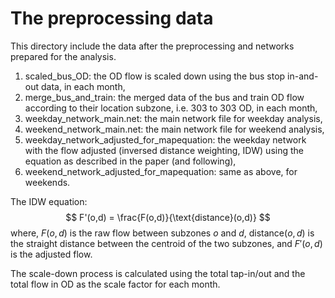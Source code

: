 # The preprocessing data

This directory include the data after the preprocessing and networks prepared for the analysis. 



1. scaled_bus_OD: the OD flow is scaled down using the bus stop in-and-out data, in each month, 
2. merge_bus_and_train: the merged data of the bus and train OD flow according to their location subzone, i.e. 303 to 303 OD, in each month, 
3. weekday_network_main.net: the main network file for weekday analysis, 
4. weekend_network_main.net: the main network file for weekend analysis, 
5. weekday_network_adjusted_for_mapequation: the weekday network with the flow adjusted (inversed distance weighting, IDW) using the equation as described in the paper (and following), 
6. weekend_network_adjusted_for_mapequation: same as above, for weekends. 



The IDW equation: 
$$
F'(o,d) = \frac{F(o,d)}{\text{distance}(o,d)}
$$
where, $F(o,d)$ is the raw flow between subzones $o$ and $d$, $\text{distance}(o,d)$ is the straight distance between the centroid of the two subzones, and $F'(o,d)$ is the adjusted flow. 



The scale-down process is calculated using the total tap-in/out and the total flow in OD as the scale factor for each month.